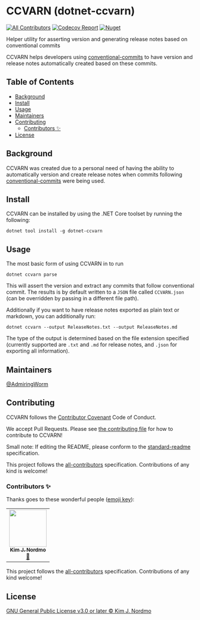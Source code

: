 # CCVARN (dotnet-ccvarn)

[![All Contributors][all-contrib-badge]](#contributors)
[![Codecov Report][codecov-badge]][codecov]
[![Nuget][nuget-badge]][nuget]

Helper utility for asserting version and generating release notes based on conventional commits

CCVARN helps developers using [conventional-commits][] to have version and release notes automatically created based on these commits.

<!-- START doctoc generated TOC please keep comment here to allow auto update -->
<!-- DON'T EDIT THIS SECTION, INSTEAD RE-RUN doctoc TO UPDATE -->
## Table of Contents

- [Background](#background)
- [Install](#install)
- [Usage](#usage)
- [Maintainers](#maintainers)
- [Contributing](#contributing)
  - [Contributors ✨](#contributors-)
- [License](#license)

<!-- END doctoc generated TOC please keep comment here to allow auto update -->

## Background

CCVARN was created due to a personal need of having the ability to automatically version and create release notes when commits following [conventional-commits][] were being used.

## Install

CCVARN can be installed by using the .NET Core toolset by running the following:

```console
dotnet tool install -g dotnet-ccvarn
```

## Usage

The most basic form of using CCVARN in to run

```console
dotnet ccvarn parse
```

This will assert the version and extract any commits that follow conventional commit.
The results is by default written to a `JSON` file called `CCVARN.json` (can be overridden by passing in a different file path).

Additionally if you want to have release notes exported as plain text or markdown, you can additionally run:

```console
dotnet ccvarn --output ReleaseNotes.txt --output ReleaseNotes.md
```

The type of the output is determined based on the file extension specified (currently supported are `.txt` and `.md` for release notes, and `.json` for exporting all information).

## Maintainers

[@AdmiringWorm][]

## Contributing

CCVARN follows the [Contributor Covenant][] Code of Conduct.

We accept Pull Requests.
Please see [the contributing file][contributing] for how to contribute to CCVARN!

Small note: If editing the README, please conform to the [standard-readme][] specification.

This project follows the [all-contributors][] specification. Contributions of any kind is welcome!

### Contributors ✨

Thanks goes to these wonderful people ([emoji key][]):
<!-- ALL-CONTRIBUTORS-LIST:START - Do not remove or modify this section -->
<!-- prettier-ignore-start -->
<!-- markdownlint-disable -->
<table>
  <tr>
    <td align="center"><a href="https://github.com/AdmiringWorm"><img src="https://avatars3.githubusercontent.com/u/1474648?v=4" width="100px;" alt=""/><br /><sub><b>Kim J. Nordmo</b></sub></a><br /><a href="#maintenance-AdmiringWorm" title="Maintenance">🚧</a></td>
  </tr>
</table>

<!-- markdownlint-enable -->
<!-- prettier-ignore-end -->
<!-- ALL-CONTRIBUTORS-LIST:END -->

This project follows the [all-contributors][] specification.
Contributions of any kind welcome!

## License

[GNU General Public License v3.0 or later © Kim J. Nordmo][license]

[@AdmiringWorm]:        https://github.com/AdmiringWorm
[all-contrib-badge]:    https://img.shields.io/github/all-contributors/WormieCorp/CCVARN.svg?color=orange&style=flat-square
[all-contributors]:     https://github.com/all-contributors/all-contributors
[codecov-badge]:        https://img.shields.io/codecov/c/github/WormieCorp/CCVARN.svg?logo=codecov&style=flat-square
[codecov]:              https://codecov.io/gh/WormieCorp/CCVARN
[contributing]:         CONTRIBUTING.md
[Contributor Covenant]: https://www.contributor-covenant.org/version/2/0/code_of_conduct/
[conventional-commits]: https://www.conventionalcommits.org/en/v1.0.0/
[emoji key]:            https://allcontributors.org/docs/en/emoji-key
[license]:              LICENSE
[nuget-badge]:          https://img.shields.io/nuget/v/dotnet-ccvarn?logo=nuget&style=flat-square
[nuget]:                https://nuget.org/packages/dotnet-ccvarn/
[standard-readme]:      https://github.com/RichardLitt/standard-readme
